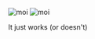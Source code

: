 ![moi](https://github.com/foxfox59/simple-todo/actions/workflows/flow.yml/badge.svg)
![moi](https://github.com/foxfox59/simple-todo/actions/workflows/publish.yml/badge.svg)

It just works (or doesn't)
